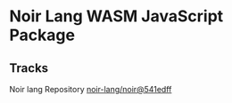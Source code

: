 # Noir Lang WASM JavaScript Package

## Tracks
Noir lang Repository [noir-lang/noir@541edff](https://github.com/noir-lang/noir/tree/541edff7a970ec2c48a67822d6c14383f53504bc)